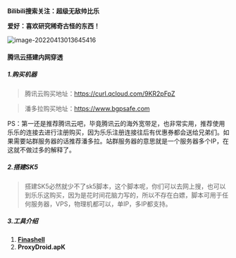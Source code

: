 **Bilibili搜索关注：超级无敌帅比乐**       

**爱好：喜欢研究稀奇古怪的东西！**

<img src="C:\Users\Administrator\AppData\Roaming\Typora\typora-user-images\image-20220413013645416.png" alt="image-20220413013645416"  />



#### 腾讯云搭建内网穿透

##### 1.购买机器

> 腾讯云购买地址：https://curl.qcloud.com/9KR2pFpZ  

>  潘多拉购买地址：https://www.bgpsafe.com

PS：第一还是推荐腾讯云吧，毕竟腾讯云的海外宽带足，也非常实用，推荐使用乐乐的连接去进行注册购买，因为乐乐注册连接往后有优惠券都会送给兄弟们。如果需要站群服务器的话推荐潘多拉。站群服务器的意思就是一个服务器多个IP，在这就不做过多的解释了。

##### 2.搭建SK5

> 搭建SK5必然就少不了sk5脚本，这个脚本呢，你们可以去网上搜，也可以到乐乐这购买，因为是花时间花脑力写的，所以不存在白嫖，脚本可用于任何服务器，VPS，物理机都可以，单IP，多IP都支持。

##### 3.工具介绍

1. **[Finashell](http://www.hostbuf.com/downloads/finalshell_install.exe)**
2. **ProxyDroid.apK**

